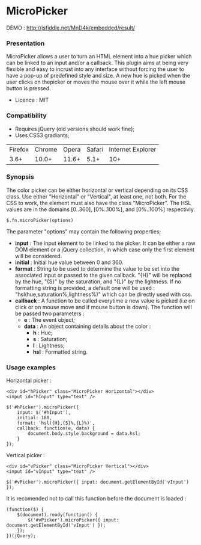 MicroPicker
===========

DEMO : http://jsfiddle.net/MnD4k/embedded/result/

### Presentation ###

MicroPicker allows a user to turn an HTML element into a hue picker which can be linked to an input and/or a callback. This plugin aims at being very flexible and easy to incrust into any interface without forcing the user to have a pop-up of predefined style and size.
A new hue is picked when the user clicks on thepicker or moves the mouse over it while the left mouse button is pressed.

- Licence : MIT

### Compatibility ###

- Requires jQuery (old versions should work fine);
- Uses CSS3 gradiants;

<table>
    <tr>
        <td>Firefox</td><td>Chrome</td><td>Opera</td><td>Safari</td><td>Internet Explorer</td>
    </tr>
    <tr>
        <td>3.6+</td><td>10.0+</td><td>11.6+</td><td>5.1+</td><td>10+</td>
    </tr>
</table>


### Synopsis ###

The color picker can be either horizontal or vertical depending on its CSS class. Use either "Horizontal" or "Vertical", at least one, not both. For the CSS to work, the element must also have the class "MicroPicker".
The HSL values are in the domains [0..360], [0%..100%], and [0%..100%] respectivly.


    $.fn.microPicker(options)

The parameter "options" may contain the following properties;
+ <b>input</b> : The input element to be linked to the picker. It can be either a raw DOM element or a jQuery collection, in which case only the first element will be considered.
+ <b>initial</b> : Initial hue value between 0 and 360.
+ <b>format</b> : String to be used to determine the value to be set into the associated input or passed to the given callback. "{H}" will be replaced by the hue, "{S}" by the saturation, and "{L}" by the lightness. If no formatting string is provided, a default one will be used : "hsl(hue,saturation%,lightness%)" which can be directly used with css.
+ <b>callback</b> : A function to be called everytime a new value is picked (i.e on click or on mouse move and if mouse button is down). The function will be passed two parameters :
    + <b>e</b> : The event object;
    + <b>data</b> : An object containing details about the color :
        + <b>h</b> : Hue;
        + <b>s</b> : Saturation;
        + <b>l</b> : Lightness;
        + <b>hsl</b> : Formatted string.
  
### Usage examples ###

Horizontal picker :

    <div id="hPicker" class="MicroPicker Horizontal"></div>
    <input id="hInput" type="text" />

    $('#hPicker').microPicker({
        input: $('#hInput'),
        initial: 180,
        format: 'hsl({H},{S}%,{L}%)',
        callback: function(e, data) {
            document.body.style.background = data.hsl;
        }
    });

Vertical picker :

    <div id="vPicker" class="MicroPicker Vertical"></div>
    <input id="vInput" type="text" />

    $('#vPicker').microPicker({ input: document.getElementById('vInput') });
    
It is recomended not to call this function before the document is loaded :

    (function($) {
        $(document).ready(function() {
            $('#vPicker').microPicker({ input: document.getElementById('vInput') });
        });
    })(jQuery);
